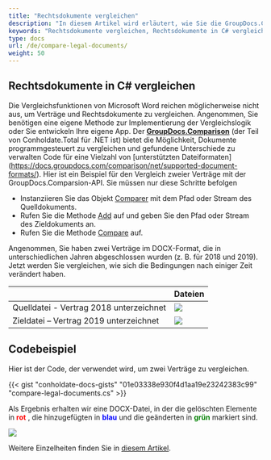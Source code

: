 ```yaml
---
title: "Rechtsdokumente vergleichen"
description: "In diesem Artikel wird erläutert, wie Sie die GroupDocs.Comparison-API (die Teil von Conholdate.Total für .NET ist) zum Vergleichen von Rechtsdokumenten verwenden."
keywords: "Rechtsdokumente vergleichen, Rechtsdokumente in C# vergleichen"
type: docs
url: /de/compare-legal-documents/
weight: 50
---
```


## Rechtsdokumente in C# vergleichen

Die Vergleichsfunktionen von Microsoft Word reichen möglicherweise nicht aus, um Verträge und Rechtsdokumente zu vergleichen. Angenommen, Sie benötigen eine eigene Methode zur Implementierung der Vergleichslogik oder Sie entwickeln Ihre eigene App. Der [**GroupDocs.Comparison**](https://products.groupdocs.com/comparison/net) (der Teil von Conholdate.Total für .NET ist) bietet die Möglichkeit, Dokumente programmgesteuert zu vergleichen und gefundene Unterschiede zu verwalten Code für eine Vielzahl von [unterstützten Dateiformaten] (https://docs.groupdocs.com/comparison/net/supported-document-formats/). Hier ist ein Beispiel für den Vergleich zweier Verträge mit der GroupDocs.Comparsion-API. Sie müssen nur diese Schritte befolgen

* Instanziieren Sie das Objekt [Comparer](https://apireference.groupdocs.com/net/comparison/groupdocs.comparison/comparer) mit dem Pfad oder Stream des Quelldokuments.
* Rufen Sie die Methode [Add](https://apireference.groupdocs.com/net/comparison/groupdocs.comparison/comparer/methods/add/index) auf und geben Sie den Pfad oder Stream des Zieldokuments an.
* Rufen Sie die Methode [Compare](https://apireference.groupdocs.com/comparison/net/groupdocs.comparison/comparer/methods/compare) auf.

Angenommen, Sie haben zwei Verträge im DOCX-Format, die in unterschiedlichen Jahren abgeschlossen wurden (z. B. für 2018 und 2019). Jetzt werden Sie vergleichen, wie sich die Bedingungen nach einiger Zeit verändert haben.

| | Dateien |
| --- | --- |
|Quelldatei - Vertrag 2018 unterzeichnet| ![](https://docs.groupdocs.com/comparison/net/images/how-to-compare-contracts-drafts-and-legal-documents_3.png) |
|Zieldatei – Vertrag 2019 unterzeichnet|![](https://docs.groupdocs.com/comparison/net/images/how-to-compare-contracts-drafts-and-legal-documents_4.png)|

## Codebeispiel
Hier ist der Code, der verwendet wird, um zwei Verträge zu vergleichen.

{{< gist "conholdate-docs-gists" "01e03338e930f4d1aa19e23242383c99" "compare-legal-documents.cs" >}}

Als Ergebnis erhalten wir eine DOCX-Datei, in der die gelöschten Elemente in <font color="red">**rot**</font> , die hinzugefügten in <font color="blue">**blau**</font> und die geänderten in <font color="green">**grün**</font> markiert sind.

![](https://docs.groupdocs.com/comparison/net/images/how-to-compare-contracts-drafts-and-legal-documents_5.png)

Weitere Einzelheiten finden Sie in [diesem Artikel](https://docs.groupdocs.com/comparison/net/how-to-compare-contracts-drafts-and-legal-documents/).







